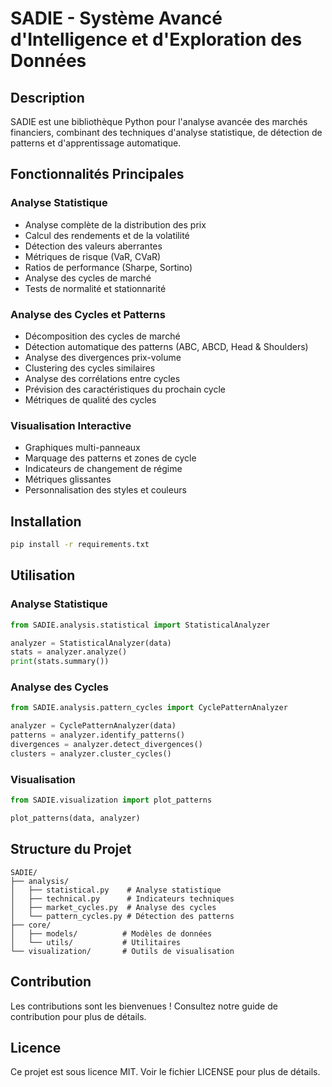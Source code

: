 # SADIE - Système Avancé d'Intelligence et d'Exploration des Données

## Description
SADIE est une bibliothèque Python pour l'analyse avancée des marchés financiers, combinant des techniques d'analyse statistique, de détection de patterns et d'apprentissage automatique.

## Fonctionnalités Principales

### Analyse Statistique
- Analyse complète de la distribution des prix
- Calcul des rendements et de la volatilité
- Détection des valeurs aberrantes
- Métriques de risque (VaR, CVaR)
- Ratios de performance (Sharpe, Sortino)
- Analyse des cycles de marché
- Tests de normalité et stationnarité

### Analyse des Cycles et Patterns
- Décomposition des cycles de marché
- Détection automatique des patterns (ABC, ABCD, Head & Shoulders)
- Analyse des divergences prix-volume
- Clustering des cycles similaires
- Analyse des corrélations entre cycles
- Prévision des caractéristiques du prochain cycle
- Métriques de qualité des cycles

### Visualisation Interactive
- Graphiques multi-panneaux
- Marquage des patterns et zones de cycle
- Indicateurs de changement de régime
- Métriques glissantes
- Personnalisation des styles et couleurs

## Installation

```bash
pip install -r requirements.txt
```

## Utilisation

### Analyse Statistique
```python
from SADIE.analysis.statistical import StatisticalAnalyzer

analyzer = StatisticalAnalyzer(data)
stats = analyzer.analyze()
print(stats.summary())
```

### Analyse des Cycles
```python
from SADIE.analysis.pattern_cycles import CyclePatternAnalyzer

analyzer = CyclePatternAnalyzer(data)
patterns = analyzer.identify_patterns()
divergences = analyzer.detect_divergences()
clusters = analyzer.cluster_cycles()
```

### Visualisation
```python
from SADIE.visualization import plot_patterns

plot_patterns(data, analyzer)
```

## Structure du Projet
```
SADIE/
├── analysis/
│   ├── statistical.py    # Analyse statistique
│   ├── technical.py      # Indicateurs techniques
│   ├── market_cycles.py  # Analyse des cycles
│   └── pattern_cycles.py # Détection des patterns
├── core/
│   ├── models/          # Modèles de données
│   └── utils/           # Utilitaires
└── visualization/       # Outils de visualisation
```

## Contribution
Les contributions sont les bienvenues ! Consultez notre guide de contribution pour plus de détails.

## Licence
Ce projet est sous licence MIT. Voir le fichier LICENSE pour plus de détails. 